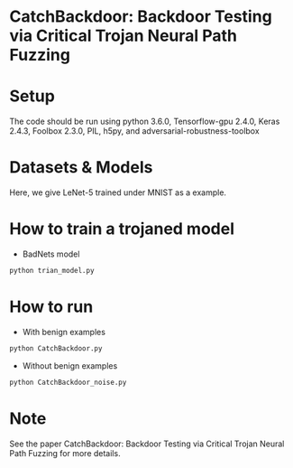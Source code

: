 # CatchBackdoor: Backdoor Testing via Critical Trojan Neural Path Fuzzing

# Setup
The code should be run using python 3.6.0, Tensorflow-gpu 2.4.0, Keras 2.4.3, Foolbox 2.3.0, PIL, h5py, and adversarial-robustness-toolbox

# Datasets & Models

Here, we give LeNet-5 trained under MNIST as a example.

# How to train a trojaned model
 - BadNets model
  ```python
 python trian_model.py
  ```
  
# How to run
- With benign examples
 ```python
 python CatchBackdoor.py
  ```
  
- Without benign examples
 ```python
python CatchBackdoor_noise.py
  ```
  

# Note
See the paper CatchBackdoor: Backdoor Testing via Critical Trojan Neural Path Fuzzing for more details.
